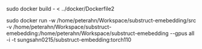 sudo docker build - < ../docker/Dockerfile2

sudo docker run -w /home/peterahn/Workspace/substruct-emebedding/src -v /home/peterahn/Workspace/substruct-emebedding:/home/peterahn/Workspace/substruct-emebedding --gpus all -i -t sungsahn0215/substruct-embedding:torch110